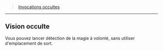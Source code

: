 ﻿---
!GenericItem
Name: Vision occulte
Id: warlock_occultsummons_hd.md#vision-occulte
ParentLink: warlock_occultsummons_hd.md#invocations-occultes
ParentName: Invocations occultes
NameLevel: 2
Attributes: {}
---
> [Invocations occultes](hd_warlock_occultsummons.md)

---

## Vision occulte

Vous pouvez lancer détection de la magie à volonté, sans utiliser d'emplacement de sort.

